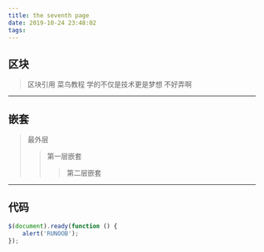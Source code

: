 ```yaml
---
title: the seventh page
date: 2019-10-24 23:48:02
tags:
---
```


## 区块
> 区块引用
> 菜鸟教程
> 学的不仅是技术更是梦想
> 不好弄啊

<!-- more -->

---

## 嵌套
> 最外层
> > 第一层嵌套
> > > 第二层嵌套

---

## 代码
```javascript
$(document).ready(function () {
    alert('RUNOOB');
});
```